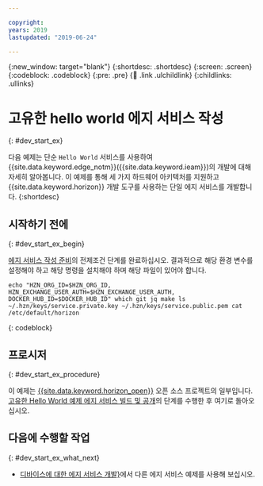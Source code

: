 ```yaml
---

copyright:
years: 2019
lastupdated: "2019-06-24"  

---
```


{:new_window: target="blank"}
{:shortdesc: .shortdesc}
{:screen: .screen}
{:codeblock: .codeblock}
{:pre: .pre}
{:child: .link .ulchildlink}
{:childlinks: .ullinks}

# 고유한 hello world 에지 서비스 작성
{: #dev_start_ex}

다음 예제는 단순 `Hello World` 서비스를 사용하여 {{site.data.keyword.edge_notm}}({{site.data.keyword.ieam}})의 개발에 대해 자세히 알아봅니다. 이 예제를 통해 세 가지 하드웨어 아키텍처를 지원하고 {{site.data.keyword.horizon}} 개발 도구를 사용하는 단일 에지 서비스를 개발합니다.
{:shortdesc}

## 시작하기 전에
{: #dev_start_ex_begin}

[에지 서비스 작성 준비](service_containers.md)의 전제조건 단계를 완료하십시오. 결과적으로 해당 환경 변수를 설정해야 하고 해당 명령을 설치해야 하며 해당 파일이 있어야 합니다.
```
echo "HZN_ORG_ID=$HZN_ORG_ID, HZN_EXCHANGE_USER_AUTH=$HZN_EXCHANGE_USER_AUTH, DOCKER_HUB_ID=$DOCKER_HUB_ID" which git jq make ls ~/.hzn/keys/service.private.key ~/.hzn/keys/service.public.pem cat /etc/default/horizon
```
{: codeblock}

## 프로시저
{: #dev_start_ex_procedure}

이 예제는 [{{site.data.keyword.horizon_open}}](https://github.com/open-horizon/) 오픈 소스 프로젝트의 일부입니다. [고유한 Hello World 예제 에지 서비스 빌드 및 공개](https://github.com/open-horizon/examples/blob/master/edge/services/helloworld/CreateService.md#build-publish-your-hw)의 단계를 수행한 후 여기로 돌아오십시오.

## 다음에 수행할 작업
{: #dev_start_ex_what_next}

* [디바이스에 대한 에지 서비스 개발}](../OH/docs/developing/developing.md)에서 다른 에지 서비스 예제를 사용해 보십시오.
